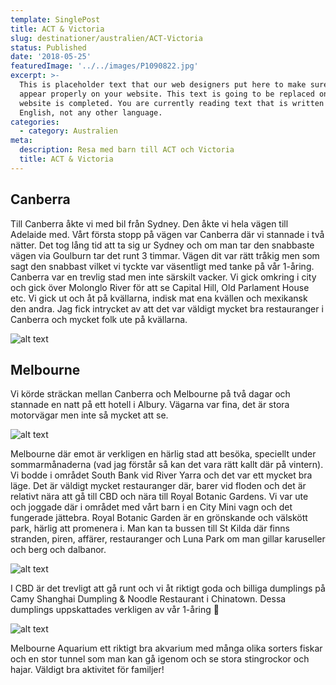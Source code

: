 ```yaml
---
template: SinglePost
title: ACT & Victoria
slug: destinationer/australien/ACT-Victoria
status: Published
date: '2018-05-25'
featuredImage: '../../images/P1090822.jpg'
excerpt: >-
  This is placeholder text that our web designers put here to make sure words
  appear properly on your website. This text is going to be replaced once the
  website is completed. You are currently reading text that is written in
  English, not any other language.
categories:
  - category: Australien
meta:
  description: Resa med barn till ACT och Victoria
  title: ACT & Victoria
---
```

## Canberra

Till Canberra åkte vi med bil från Sydney.  Den åkte vi hela vägen till Adelaide med. Vårt första stopp på vägen var Canberra där vi stannade i två nätter. Det tog lång tid att ta sig ur Sydney och om man tar den snabbaste vägen via Goulburn tar det runt 3 timmar. Vägen dit var rätt tråkig men som sagt den snabbast vilket vi tyckte var väsentligt med tanke på vår 1-åring. Canberra var en trevlig stad men inte särskilt vacker. Vi gick omkring i city och gick över Molonglo River för att se Capital Hill, Old Parlament House etc. Vi gick ut och åt på kvällarna, indisk mat ena kvällen och mexikansk den andra. Jag fick intrycket av att det var väldigt mycket bra restauranger i Canberra och mycket folk ute på kvällarna.

![alt text](/images/P1090773.jpg "Capital Hill i Canberra")

## Melbourne

Vi körde sträckan mellan Canberra och Melbourne på två dagar och stannade en natt på ett hotell i Albury. Vägarna var fina, det är stora motorvägar men inte så mycket att se.

![alt text](/images/P1090861.jpg "Luna Park i Melbourne")

Melbourne där emot är verkligen en härlig stad att besöka, speciellt under sommarmånaderna (vad jag förstår så kan det vara rätt kallt där på vintern). Vi bodde i området South Bank vid River Yarra och det var ett mycket bra läge. Det är väldigt mycket restauranger där, barer vid floden och det är relativt nära att gå till CBD och nära till Royal Botanic Gardens. Vi var ute och joggade där i området med vårt barn i en City Mini vagn och det fungerade jättebra. Royal Botanic Garden är en grönskande och välskött park, härlig att promenera i. Man kan ta bussen till St Kilda där finns stranden, piren, affärer, restauranger och Luna Park om man gillar karuseller och berg och dalbanor.

![alt text](/images/P1090866.jpg "Strand i Melbourne")

I CBD är det trevligt att gå runt och vi åt riktigt goda och billiga dumplings på Camy Shanghai Dumpling & Noodle Restaurant i Chinatown. Dessa dumplings uppskattades verkligen av vår 1-åring 🙂

![alt text](/images/P1090822.jpg "Vy av CBD i Melbourne")

Melbourne Aquarium ett riktigt bra akvarium med många olika sorters fiskar och en stor tunnel som man kan gå igenom och se stora stingrockor och hajar. Väldigt bra aktivitet för familjer!



